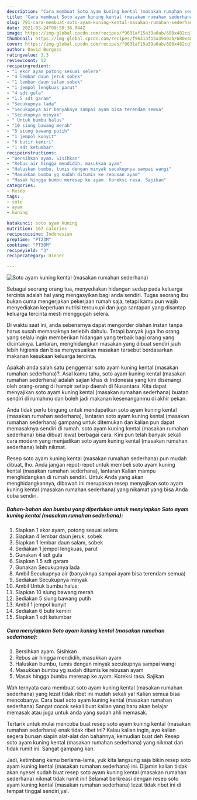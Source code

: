 ```yaml
---
description: "Cara membuat Soto ayam kuning kental (masakan rumahan sederhana) yang nikmat Untuk Jualan"
title: "Cara membuat Soto ayam kuning kental (masakan rumahan sederhana) yang nikmat Untuk Jualan"
slug: 791-cara-membuat-soto-ayam-kuning-kental-masakan-rumahan-sederhana-yang-nikmat-untuk-jualan
date: 2021-03-24T09:50:36.044Z
image: https://img-global.cpcdn.com/recipes/f9631af15a39a0ab/680x482cq70/soto-ayam-kuning-kental-masakan-rumahan-sederhana-foto-resep-utama.jpg
thumbnail: https://img-global.cpcdn.com/recipes/f9631af15a39a0ab/680x482cq70/soto-ayam-kuning-kental-masakan-rumahan-sederhana-foto-resep-utama.jpg
cover: https://img-global.cpcdn.com/recipes/f9631af15a39a0ab/680x482cq70/soto-ayam-kuning-kental-masakan-rumahan-sederhana-foto-resep-utama.jpg
author: David Burgess
ratingvalue: 3.3
reviewcount: 12
recipeingredient:
- "1 ekor ayam potong sesuai selera"
- "4 lembar daun jeruk sobek"
- "1 lembar daun salam sobek"
- "1 jempol lengkuas parut"
- "4 sdt gula"
- "1.5 sdt garam"
- "Secukupnya lada"
- "Secukupnya air banyaknya sampai ayam bisa terendam semua"
- "Secukupnya minyak"
- " Untuk bumbu halus"
- "10 siung bawang merah"
- "5 siung bawang putih"
- "1 jempol kunyit"
- "6 butir kemiri"
- "1 sdt ketumbar"
recipeinstructions:
- "Bersihkan ayam. Sisihkan"
- "Rebus air hingga mendidih, masukkan ayam"
- "Haluskan bumbu, tumis dengan minyak secukupnya sampai wangi"
- "Masukkan bumbu yg sudah ditumis ke rebusan ayam"
- "Masak hingga bumbu meresap ke ayam. Koreksi rasa. Sajikan"
categories:
- Resep
tags:
- soto
- ayam
- kuning

katakunci: soto ayam kuning 
nutrition: 167 calories
recipecuisine: Indonesian
preptime: "PT23M"
cooktime: "PT30M"
recipeyield: "3"
recipecategory: Dinner

---
```



![Soto ayam kuning kental (masakan rumahan sederhana)](https://img-global.cpcdn.com/recipes/f9631af15a39a0ab/680x482cq70/soto-ayam-kuning-kental-masakan-rumahan-sederhana-foto-resep-utama.jpg)

Sebagai seorang orang tua, menyediakan hidangan sedap pada keluarga tercinta adalah hal yang mengasyikan bagi anda sendiri. Tugas seorang ibu bukan cuma mengerjakan pekerjaan rumah saja, tetapi kamu pun wajib menyediakan keperluan nutrisi tercukupi dan juga santapan yang disantap keluarga tercinta mesti menggugah selera.

Di waktu  saat ini, anda sebenarnya dapat mengorder olahan instan tanpa harus susah memasaknya terlebih dahulu. Tetapi banyak juga lho orang yang selalu ingin memberikan hidangan yang terbaik bagi orang yang dicintainya. Lantaran, menghidangkan masakan yang dibuat sendiri jauh lebih higienis dan bisa menyesuaikan masakan tersebut berdasarkan makanan kesukaan keluarga tercinta. 



Apakah anda salah satu penggemar soto ayam kuning kental (masakan rumahan sederhana)?. Asal kamu tahu, soto ayam kuning kental (masakan rumahan sederhana) adalah sajian khas di Indonesia yang kini disenangi oleh orang-orang di hampir setiap daerah di Nusantara. Kita dapat menyajikan soto ayam kuning kental (masakan rumahan sederhana) buatan sendiri di rumahmu dan boleh jadi makanan kesenanganmu di akhir pekan.

Anda tidak perlu bingung untuk mendapatkan soto ayam kuning kental (masakan rumahan sederhana), lantaran soto ayam kuning kental (masakan rumahan sederhana) gampang untuk ditemukan dan kalian pun dapat memasaknya sendiri di rumah. soto ayam kuning kental (masakan rumahan sederhana) bisa dibuat lewat berbagai cara. Kini pun telah banyak sekali cara modern yang menjadikan soto ayam kuning kental (masakan rumahan sederhana) lebih nikmat.

Resep soto ayam kuning kental (masakan rumahan sederhana) pun mudah dibuat, lho. Anda jangan repot-repot untuk membeli soto ayam kuning kental (masakan rumahan sederhana), lantaran Kalian mampu menghidangkan di rumah sendiri. Untuk Anda yang akan menghidangkannya, dibawah ini merupakan resep menyajikan soto ayam kuning kental (masakan rumahan sederhana) yang nikamat yang bisa Anda coba sendiri.

<!--inarticleads1-->

##### Bahan-bahan dan bumbu yang diperlukan untuk menyiapkan Soto ayam kuning kental (masakan rumahan sederhana):

1. Siapkan 1 ekor ayam, potong sesuai selera
1. Siapkan 4 lembar daun jeruk, sobek
1. Siapkan 1 lembar daun salam, sobek
1. Sediakan 1 jempol lengkuas, parut
1. Gunakan 4 sdt gula
1. Siapkan 1.5 sdt garam
1. Gunakan Secukupnya lada
1. Ambil Secukupnya air (banyaknya sampai ayam bisa terendam semua)
1. Sediakan Secukupnya minyak
1. Ambil  Untuk bumbu halus:
1. Siapkan 10 siung bawang merah
1. Sediakan 5 siung bawang putih
1. Ambil 1 jempol kunyit
1. Sediakan 6 butir kemiri
1. Siapkan 1 sdt ketumbar




<!--inarticleads2-->

##### Cara menyiapkan Soto ayam kuning kental (masakan rumahan sederhana):

1. Bersihkan ayam. Sisihkan
1. Rebus air hingga mendidih, masukkan ayam
1. Haluskan bumbu, tumis dengan minyak secukupnya sampai wangi
1. Masukkan bumbu yg sudah ditumis ke rebusan ayam
1. Masak hingga bumbu meresap ke ayam. Koreksi rasa. Sajikan




Wah ternyata cara membuat soto ayam kuning kental (masakan rumahan sederhana) yang lezat tidak ribet ini mudah sekali ya! Kalian semua bisa mencobanya. Cara buat soto ayam kuning kental (masakan rumahan sederhana) Sangat cocok sekali buat kalian yang baru akan belajar memasak atau juga untuk anda yang sudah ahli memasak.

Tertarik untuk mulai mencoba buat resep soto ayam kuning kental (masakan rumahan sederhana) enak tidak ribet ini? Kalau kalian ingin, ayo kalian segera buruan siapin alat-alat dan bahannya, kemudian buat deh Resep soto ayam kuning kental (masakan rumahan sederhana) yang nikmat dan tidak rumit ini. Sangat gampang kan. 

Jadi, ketimbang kamu berlama-lama, yuk kita langsung saja bikin resep soto ayam kuning kental (masakan rumahan sederhana) ini. Dijamin kalian tiidak akan nyesel sudah buat resep soto ayam kuning kental (masakan rumahan sederhana) nikmat tidak rumit ini! Selamat berkreasi dengan resep soto ayam kuning kental (masakan rumahan sederhana) lezat tidak ribet ini di tempat tinggal sendiri,ya!.

